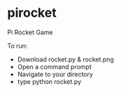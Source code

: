 pirocket
========

Pi Rocket Game

To run:
 - Download rocket.py & rocket.png
 - Open a command prompt
 - Navigate to your directory
 - type python rocket.py  